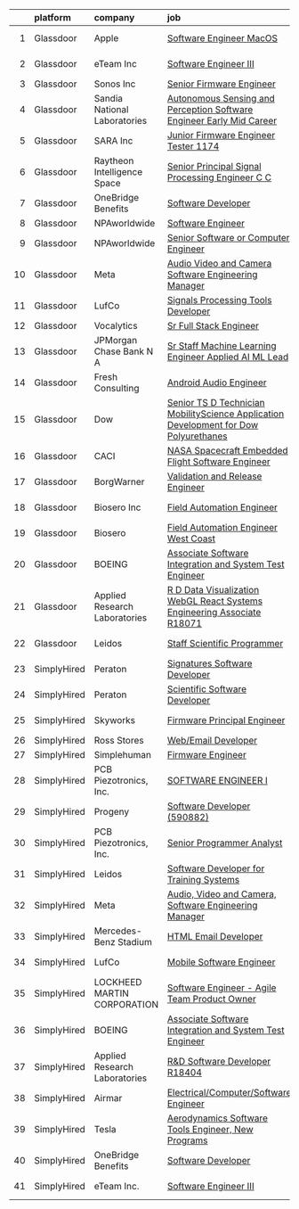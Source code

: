 

|    | platform    | company                       | job                                                                                                                                                                                                                                                                                                                                                                                                                                                                                                                                                                                                                                                                                                                                                                                                                                                                                                                                                                                                                                                                                                                                                                                                                                                                                                                                                                                                                                                                                       | update_time   | location             |
|---:|:------------|:------------------------------|:------------------------------------------------------------------------------------------------------------------------------------------------------------------------------------------------------------------------------------------------------------------------------------------------------------------------------------------------------------------------------------------------------------------------------------------------------------------------------------------------------------------------------------------------------------------------------------------------------------------------------------------------------------------------------------------------------------------------------------------------------------------------------------------------------------------------------------------------------------------------------------------------------------------------------------------------------------------------------------------------------------------------------------------------------------------------------------------------------------------------------------------------------------------------------------------------------------------------------------------------------------------------------------------------------------------------------------------------------------------------------------------------------------------------------------------------------------------------------------------|:--------------|:---------------------|
|  1 | Glassdoor   | Apple                         | [Software Engineer  MacOS](https://www.glassdoor.com/partner/jobListing.htm?pos=103&ao=1110586&s=58&guid=00000182a04e559c89e03efe6668c059&src=GD_JOB_AD&t=SR&vt=w&cs=1_7b3c0a37&cb=1660546864844&jobListingId=1008068025800&cpc=8795CF9063CD573D&jrtk=3-0-1gag4sleah7io801-1gag4sleoghrk800-ad73f583b4a29d1a--6NYlbfkN0BvKrLyj5gPmtZO9T8euul8TCxuuKNOtzRJOomxnwSEodTz2Bc-sPZlO_uSwsktAejGc-DoQJdS-PrdFq9TbnobjDQ8oeLIB-iwglNz9RqcjIRpn9Ul-TcyyDpl9ie3uhKqQR0NkVcIuCX8D5BwCeCgJvYDarahhdz6OMaJs7sc5GxVGpPCxKOPHyINKCt8lBGJQXhmnvx69Xo2En3N12-TcUVmrG1STY1XJxWbjFhKtOfrqaAUO99YxWVQ2sc9BcAwZerjbcahSTTU74HrsUlmkpGpi2dyvSI57yI7HX9I-Q7voN5-DQup-aG5W8k6M74IFFj1KpRi_otyfaysZBOxMHdMGENZT0BnDtCVkKSIc8Xd6rwpZBFFK5FFnIdHJ0km7QJKa-RmdWa2FmN_xPqi_S0B_uYkVz5utaN5ZBQkbiC8VVS-N8ppH1QQwkUQW240JJIiIIq0t95Nfne_nYLo8y5OPS_imQUj2Ut0LcDXkDF-84JVh2m6et4qKlpSJuxuwp9k-FE9IXwW1XxKCiP2tD1FeHYndDCH4q4ejFC5yPnu83Lr1oleccBr90oHe0lkXAPkUaFGNJyal3JxPpcaienCvYvMztKeZudzzOlEiyD7pTbVJR3ustXPoHyGL8nHqAcjPnwP5r9kOu_AYWUGUsyVOu8kudzNBeMBH7_E82_eAyI-sZEM5JW_NTJpU3WnI0pcxF24zGDrBj2ndBsnKPZa3SrPMI0aNzUF284MZNVBcF_v83jws5XlYW_ONLGgGUgog6nQeKOSKzyh0WZIjd4k833Q9VjUSM5mcJZhopD4BB12a6z6wkQH4pzTR8DYpFRUEz0vWVYeKBTuE5u9k3IXRy2T18b6n1vn35jYXGBxYrSWFZfEpOEzRVVvlsOy1W91Bd_AWf0J444HA40UguQiPH3mfUJd4BUJU2HxzUR6ol5EbvyRuUlmcCCYX-wdHMaD3pqoqg%3D%3D)                                                                                                                                                | 2d            | Cupertino, CA        |
|  2 | Glassdoor   | eTeam Inc                     | [Software Engineer III](https://www.glassdoor.com/partner/jobListing.htm?pos=115&ao=1136043&s=58&guid=00000182a04e559c89e03efe6668c059&src=GD_JOB_AD&t=SR&vt=w&cs=1_993b829f&cb=1660546864847&jobListingId=1008067476907&jrtk=3-0-1gag4sleah7io801-1gag4sleoghrk800-76156044c42b91c6-)                                                                                                                                                                                                                                                                                                                                                                                                                                                                                                                                                                                                                                                                                                                                                                                                                                                                                                                                                                                                                                                                                                                                                                                                    | 3d            | Redmond, WA          |
|  3 | Glassdoor   | Sonos  Inc                    | [Senior Firmware Engineer](https://www.glassdoor.com/partner/jobListing.htm?pos=117&ao=1136043&s=58&guid=00000182a04e559c89e03efe6668c059&src=GD_JOB_AD&t=SR&vt=w&cs=1_bbf91329&cb=1660546864847&jobListingId=1008045067501&jrtk=3-0-1gag4sleah7io801-1gag4sleoghrk800-6430edc7977b7480-)                                                                                                                                                                                                                                                                                                                                                                                                                                                                                                                                                                                                                                                                                                                                                                                                                                                                                                                                                                                                                                                                                                                                                                                                 | 13d           | Louisville, KY       |
|  4 | Glassdoor   | Sandia National Laboratories  | [Autonomous Sensing and Perception Software Engineer  Early Mid Career ](https://www.glassdoor.com/partner/jobListing.htm?pos=120&ao=1136043&s=58&guid=00000182a04e559c89e03efe6668c059&src=GD_JOB_AD&t=SR&vt=w&cs=1_bb683b03&cb=1660546864848&jobListingId=1008047913311&jrtk=3-0-1gag4sleah7io801-1gag4sleoghrk800-71bb59f86f70195a-)                                                                                                                                                                                                                                                                                                                                                                                                                                                                                                                                                                                                                                                                                                                                                                                                                                                                                                                                                                                                                                                                                                                                                   | 12d           | Albuquerque, NM      |
|  5 | Glassdoor   | SARA Inc                      | [Junior Firmware Engineer   Tester   1174](https://www.glassdoor.com/partner/jobListing.htm?pos=109&ao=1136043&s=58&guid=00000182a04e559c89e03efe6668c059&src=GD_JOB_AD&t=SR&vt=w&ea=1&cs=1_72ad291d&cb=1660546864846&jobListingId=1008069954036&jrtk=3-0-1gag4sleah7io801-1gag4sleoghrk800-64dfa2a4b43075ce-)                                                                                                                                                                                                                                                                                                                                                                                                                                                                                                                                                                                                                                                                                                                                                                                                                                                                                                                                                                                                                                                                                                                                                                            | 1d            | Colorado Springs, CO |
|  6 | Glassdoor   | Raytheon Intelligence   Space | [Senior Principal Signal Processing Engineer C C  ](https://www.glassdoor.com/partner/jobListing.htm?pos=122&ao=1136043&s=58&guid=00000182a04e559c89e03efe6668c059&src=GD_JOB_AD&t=SR&vt=w&cs=1_dbc698d2&cb=1660546864848&jobListingId=1008057518805&jrtk=3-0-1gag4sleah7io801-1gag4sleoghrk800-b21fffa544b7cecb-)                                                                                                                                                                                                                                                                                                                                                                                                                                                                                                                                                                                                                                                                                                                                                                                                                                                                                                                                                                                                                                                                                                                                                                        | 8d            | Middletown, RI       |
|  7 | Glassdoor   | OneBridge Benefits            | [Software Developer](https://www.glassdoor.com/partner/jobListing.htm?pos=108&ao=1136043&s=58&guid=00000182a04e559c89e03efe6668c059&src=GD_JOB_AD&t=SR&vt=w&ea=1&cs=1_f7779c0d&cb=1660546864845&jobListingId=1008047095097&jrtk=3-0-1gag4sleah7io801-1gag4sleoghrk800-36642876585a2c62-)                                                                                                                                                                                                                                                                                                                                                                                                                                                                                                                                                                                                                                                                                                                                                                                                                                                                                                                                                                                                                                                                                                                                                                                                  | 12d           | Buffalo, NY          |
|  8 | Glassdoor   | NPAworldwide                  | [Software Engineer](https://www.glassdoor.com/partner/jobListing.htm?pos=105&ao=1110586&s=58&guid=00000182a04e559c89e03efe6668c059&src=GD_JOB_AD&t=SR&vt=w&cs=1_8497cde2&cb=1660546864845&jobListingId=1008065054332&cpc=AC285F3A3ECA6BB0&jrtk=3-0-1gag4sleah7io801-1gag4sleoghrk800-1b42747f7f84df9f--6NYlbfkN0C9BnvUC2OfFUcEeCwFAziw5WmrWmoYFT5czV5v4GtF8yAU3TOaJTADF1LsBJ8rk5it0gqQsKc1GmcmWXD1n4l170qxofn1YaOiklylE7o_6WOfKk0axPgkXyA-Qg4s2-3ZKsyPL7sao5RQacuoCd7GdNm0u1u1zgEnGNauWJJF11fzwh5l2E06UgrqDnexTgTq1A-7OYmwjxYWIktl5ytQHNxkUmePEKO20uBjdWz_y1UNEupSUzLQ_8ahHn7IJZrICV-nBy7Mb62V8M5dCx1EmLJznGYuJh53DlT6Y7aUbXZIaIOky4VyO5igrWM_3nYW6ljN6Djj-rORbjFsr_K0vBgAP0IMz1ekFmTCi7Bw_KzYeI0bkpQlxN5E3shb37VW_RHrSJomsSfoJTqJRBxqDQiBs7e4iiao6a6z3prlBPo0ZDaKSthkSRE15WByDpDpW_tI8jpQYJrquS2J9BIaluLmEaDnQYlKhF3mR5lJz8mVsTfchxsT1Pwh3RzxVDm0Kj6Ob4gfft514DALVARKhFf3wtvk6HY%3D)                                                                                                                                                                                                                                                                                                                                                                                                                                                                                                                                                                                                     | 4d            | Concord, MA          |
|  9 | Glassdoor   | NPAworldwide                  | [Senior Software or Computer Engineer](https://www.glassdoor.com/partner/jobListing.htm?pos=106&ao=1110586&s=58&guid=00000182a04e559c89e03efe6668c059&src=GD_JOB_AD&t=SR&vt=w&cs=1_a480a600&cb=1660546864845&jobListingId=1008065054343&cpc=8795CF9063CD573D&jrtk=3-0-1gag4sleah7io801-1gag4sleoghrk800-943d217888b1f101--6NYlbfkN0C9BnvUC2OfFUcEeCwFAziw5WmrWmoYFT5czV5v4GtF8yAU3TOaJTADF1LsBJ8rk5it0gqQsKc1Gv_VEXjQuqm5sjXOeFGt8qMpUrl0hgux8WwCMA-UPIg5QT40arKlx0e2Bs1O5UDLezWJBmzLf3GvghYnXj0jvNh5mx4nDKVO1uoj4xxPWreBUdd-eYg9QxTKvwSF9eQ8G1zRIYrAMUX89DH4eNJoAOlOpRSHj3ABEW4WaOH-hr9qAQuANzWuTdWJGNlC5HBeEhvrtznSZwSL3OMDe6nYK6cPOgG2JcIonfKrjafjMU9fPjC19CB400aqMq9amx2hi79zTLbc3GNVZ_A1hXx5KtQcSLXPQ3zcrD1jD-oKUnAlNm5Jc44Rv1y547lp8GfETs4c_634cBUtHvOAq4xzifglJSbbKaJfhx6J24obYhKf0G2nb9Pz1vjgOJGer0uAE0emtif33s5kiZylvxS_upuUTbnUT-YUxGNxjDd3af7s6k7Qa1i6gcPS1_aLu6XrKq-J_GfKBeqwSwIX24GxBJs%3D)                                                                                                                                                                                                                                                                                                                                                                                                                                                                                                                                                                                  | 4d            | Concord, MA          |
| 10 | Glassdoor   | Meta                          | [Audio  Video and Camera  Software Engineering Manager](https://www.glassdoor.com/partner/jobListing.htm?pos=104&ao=1110586&s=58&guid=00000182a04e559c89e03efe6668c059&src=GD_JOB_AD&t=SR&vt=w&cs=1_411d9b89&cb=1660546864845&jobListingId=1008048424140&cpc=C4A69CCDBB3B9599&jrtk=3-0-1gag4sleah7io801-1gag4sleoghrk800-2f3e3f080289ccc8--6NYlbfkN0DYl4UJW4r1Vl7FEn6T9F-rD9lpC-0oMJVSiWjK_MGUd8e8cHXcpv6KPyjLHZEfqkUkuW4FeZdGHDOYIbKXpOVzpgHYmd0Mdxqbqr9bWX3wOX-YPwUGzzOCVebAPW5gJCa7KI4uayUPCSFg0Fa9x7a0yOW_XMVHtA9I4R6GFxvKRwny0T-wmqiD_LqxCY-RiiWyToTyJ-sfh1Q1orfP44Nc4bx4chRStCSGD-1sZLzjtG02zEUGrq7EeF8JMNLYWYA1f1NUws2z_lMslXMP8Ri2FeINHx8NTdhDWNekCUze9AWTxMntwECTByd34KDbEnZFk06w1gOLwIQdDXD7KANoFzImjnboxlpvXuBz6ghcfLshHWbXEHOFojMs0aJiL18r9A-9v6XYHKJiamUjmsJMTnkAOQzsEa6aXeYmO9GUVDzC8t7SttBNkOqwicvMOC5Pd6s6IA4HaAtKdqG9JA5B58CMm7L4M6IWR8GVlRUXr2iUKkgKUcJx-UDimKm4S0xT5p3TqM22pCdyE6-1I3N2nCMmZOH46h8XNEV2OGY7LpoMgXAHGS5MWC24DeY8KBmRdFTWYFVgtKEXjivO7M4ESUdwPe1SJactokssO4wtrUD1yup-RAZX3VktHybo4oQKkT8T_wIby1etPeuDcSqeHuT5w8anfymeLDkGLt-ryTKx2wRrXz04CQtOSSBVFdx6-FiQ2i4Mh3TmezDOUZtY196ZybplnsDvLWf-1_D3iHbwmfE-9tlESV0GT5hi1sby5CaXfHhUGP9PAlBbISADP9MINjF5kPdqOcNLlFKZaI9FuTeEa2LScI_ys-_jWab4qyS9_ibixDmtGA2k70gBbkQFjcWTx67m1xZHp6HjvePZaqgOqcfoWd_G150Uf8fL-PIVYujVaNLa-EAGHW5bV09sj-bmIoifxlIeamzvxh0Lt-xlKQ8INP1hgNHd3W4-sOQlWyrnlcANLxb86ijBSmU8sMpk1NNTEHgK8qVX2hk47e1tFYHFvdIHtoxXzDU_KKmETKcc8viv0MuGiMd9lgpy6NR3WLPKEgfuVCIKgqA-e60IE8gpGU7D4_2bEzI%3D) | 12d           | Burlingame, CA       |
| 11 | Glassdoor   | LufCo                         | [Signals Processing Tools Developer](https://www.glassdoor.com/partner/jobListing.htm?pos=107&ao=1136043&s=58&guid=00000182a04e559c89e03efe6668c059&src=GD_JOB_AD&t=SR&vt=w&ea=1&cs=1_d36e4cd4&cb=1660546864845&jobListingId=1008061234662&jrtk=3-0-1gag4sleah7io801-1gag4sleoghrk800-fc1842937912b51f-)                                                                                                                                                                                                                                                                                                                                                                                                                                                                                                                                                                                                                                                                                                                                                                                                                                                                                                                                                                                                                                                                                                                                                                                  | 6d            | Baltimore, MD        |
| 12 | Glassdoor   | Vocalytics                    | [Sr  Full Stack Engineer](https://www.glassdoor.com/partner/jobListing.htm?pos=112&ao=1136043&s=58&guid=00000182a04e559c89e03efe6668c059&src=GD_JOB_AD&t=SR&vt=w&ea=1&cs=1_48ab77ee&cb=1660546864847&jobListingId=1008045659637&jrtk=3-0-1gag4sleah7io801-1gag4sleoghrk800-8945c6b11cdb6226-)                                                                                                                                                                                                                                                                                                                                                                                                                                                                                                                                                                                                                                                                                                                                                                                                                                                                                                                                                                                                                                                                                                                                                                                             | 13d           | Remote               |
| 13 | Glassdoor   | JPMorgan Chase Bank  N A      | [Sr  Staff Machine Learning Engineer   Applied AI ML Lead](https://www.glassdoor.com/partner/jobListing.htm?pos=121&ao=1136043&s=58&guid=00000182a04e559c89e03efe6668c059&src=GD_JOB_AD&t=SR&vt=w&cs=1_a6edc21b&cb=1660546864848&jobListingId=1008069501974&jrtk=3-0-1gag4sleah7io801-1gag4sleoghrk800-ddf042cae399db77-)                                                                                                                                                                                                                                                                                                                                                                                                                                                                                                                                                                                                                                                                                                                                                                                                                                                                                                                                                                                                                                                                                                                                                                 | 1d            | Palo Alto, CA        |
| 14 | Glassdoor   | Fresh Consulting              | [Android Audio Engineer](https://www.glassdoor.com/partner/jobListing.htm?pos=111&ao=1136043&s=58&guid=00000182a04e559c89e03efe6668c059&src=GD_JOB_AD&t=SR&vt=w&ea=1&cs=1_13ae856c&cb=1660546864847&jobListingId=1008061800109&jrtk=3-0-1gag4sleah7io801-1gag4sleoghrk800-5b568fa2ef0fb20a-)                                                                                                                                                                                                                                                                                                                                                                                                                                                                                                                                                                                                                                                                                                                                                                                                                                                                                                                                                                                                                                                                                                                                                                                              | 6d            | Newark, CA           |
| 15 | Glassdoor   | Dow                           | [Senior TS D Technician   MobilityScience Application Development for Dow Polyurethanes](https://www.glassdoor.com/partner/jobListing.htm?pos=118&ao=1136043&s=58&guid=00000182a04e559c89e03efe6668c059&src=GD_JOB_AD&t=SR&vt=w&cs=1_d6727119&cb=1660546864848&jobListingId=1008047754485&jrtk=3-0-1gag4sleah7io801-1gag4sleoghrk800-a967188aabc88d94-)                                                                                                                                                                                                                                                                                                                                                                                                                                                                                                                                                                                                                                                                                                                                                                                                                                                                                                                                                                                                                                                                                                                                   | 12d           | Midland, MI          |
| 16 | Glassdoor   | CACI                          | [NASA Spacecraft Embedded Flight Software Engineer](https://www.glassdoor.com/partner/jobListing.htm?pos=116&ao=1136043&s=58&guid=00000182a04e559c89e03efe6668c059&src=GD_JOB_AD&t=SR&vt=w&cs=1_b240bf6c&cb=1660546864847&jobListingId=1008050841986&jrtk=3-0-1gag4sleah7io801-1gag4sleoghrk800-42530d04595e727b-)                                                                                                                                                                                                                                                                                                                                                                                                                                                                                                                                                                                                                                                                                                                                                                                                                                                                                                                                                                                                                                                                                                                                                                        | 11d           | Houston, TX          |
| 17 | Glassdoor   | BorgWarner                    | [Validation and Release Engineer](https://www.glassdoor.com/partner/jobListing.htm?pos=119&ao=1136043&s=58&guid=00000182a04e559c89e03efe6668c059&src=GD_JOB_AD&t=SR&vt=w&cs=1_d3f7484a&cb=1660546864848&jobListingId=1008068178685&jrtk=3-0-1gag4sleah7io801-1gag4sleoghrk800-6d8564b69b8b1c54-)                                                                                                                                                                                                                                                                                                                                                                                                                                                                                                                                                                                                                                                                                                                                                                                                                                                                                                                                                                                                                                                                                                                                                                                          | 2d            | Arden, NC            |
| 18 | Glassdoor   | Biosero Inc                   | [Field Automation Engineer](https://www.glassdoor.com/partner/jobListing.htm?pos=114&ao=1136043&s=58&guid=00000182a04e559c89e03efe6668c059&src=GD_JOB_AD&t=SR&vt=w&ea=1&cs=1_f6ae98e5&cb=1660546864847&jobListingId=1008052448721&jrtk=3-0-1gag4sleah7io801-1gag4sleoghrk800-93df233dc0c92f40-)                                                                                                                                                                                                                                                                                                                                                                                                                                                                                                                                                                                                                                                                                                                                                                                                                                                                                                                                                                                                                                                                                                                                                                                           | 10d           | San Diego, CA        |
| 19 | Glassdoor   | Biosero                       | [Field Automation Engineer   West Coast](https://www.glassdoor.com/partner/jobListing.htm?pos=110&ao=1136043&s=58&guid=00000182a04e559c89e03efe6668c059&src=GD_JOB_AD&t=SR&vt=w&ea=1&cs=1_bd1c0a37&cb=1660546864847&jobListingId=1008052743684&jrtk=3-0-1gag4sleah7io801-1gag4sleoghrk800-cfa96dc9c7e367af-)                                                                                                                                                                                                                                                                                                                                                                                                                                                                                                                                                                                                                                                                                                                                                                                                                                                                                                                                                                                                                                                                                                                                                                              | 10d           | San Diego, CA        |
| 20 | Glassdoor   | BOEING                        | [Associate Software Integration and System Test Engineer](https://www.glassdoor.com/partner/jobListing.htm?pos=101&ao=1110586&s=58&guid=00000182a04e559c89e03efe6668c059&src=GD_JOB_AD&t=SR&vt=w&cs=1_5f05b25e&cb=1660546864844&jobListingId=1008070806063&cpc=1EC006BEB16B588D&jrtk=3-0-1gag4sleah7io801-1gag4sleoghrk800-8a62f7f5b717beaf--6NYlbfkN0BddK4H-tsabPiX3BvkwhvbvP4OkLNzlRX6egXJy9Hb11ERhvpR4KXHiogI9i6BJrn0stXfOaY0yn3gOMkbZ9_yK406OJq9ppbcdpXJETe0q4ruq-oMZTeY5xjiybkDwmDl0FqTdy5kgAIQSLAQWk4Utfi-Cs6vK5bdzdH9tvMB6uFN8rZQ8xVM2adSVQJT1qzAbLiY6WKJEqWu3rkrQeHwCZE9AnvsdQZ-6wRdcc2av7RoiLpHA27_-QNgJMfzZGBh4NwbURpBDApELc3msla1UioTFZkb3vjLARhT88dpZELfzLs7F7woyzlIgjvxH2w-VSzv_gV6HBfXzCiKpZiRTopOuZJJqVe2mhHsh7hvEd7ocL6btT1JZ8MFw2OiwTvkogePA5moaRrmmT11SPw4eKZPSkb2A26BgYcfxK0itE8onC8mnOtMRekqOT6wNPM%3D)                                                                                                                                                                                                                                                                                                                                                                                                                                                                                                                                                                                                                                                               | 24h           | Kent, WA             |
| 21 | Glassdoor   | Applied Research Laboratories | [R D Data Visualization WebGL React Systems Engineering Associate R18071](https://www.glassdoor.com/partner/jobListing.htm?pos=113&ao=1136043&s=58&guid=00000182a04e559c89e03efe6668c059&src=GD_JOB_AD&t=SR&vt=w&ea=1&cs=1_4361caeb&cb=1660546864847&jobListingId=1008067389950&jrtk=3-0-1gag4sleah7io801-1gag4sleoghrk800-be1df7a43717da83-)                                                                                                                                                                                                                                                                                                                                                                                                                                                                                                                                                                                                                                                                                                                                                                                                                                                                                                                                                                                                                                                                                                                                             | 3d            | Austin, TX           |
| 22 | Glassdoor   | Leidos                        | [Staff Scientific Programmer](https://www.glassdoor.com/partner/jobListing.htm?pos=102&ao=1110586&s=58&guid=00000182a04e559c89e03efe6668c059&src=GD_JOB_AD&t=SR&vt=w&cs=1_2387b3bd&cb=1660546864844&jobListingId=1008066059719&cpc=75B6770C194DCF89&jrtk=3-0-1gag4sleah7io801-1gag4sleoghrk800-f01aa690faf0e7e3--6NYlbfkN0CZUO70VSdYKA8PR3jfrSh5ljhqJhfDt0PzQCMubt8cRihWbmqO_-Ccw6DGinMZCyJt_YKR6V0vctQ24BFiRPZI5zdu9Yv7_EMhU6GOGyTXAFkmAa8ToMlARIfTe6S5TxMnLyUt2FJ5uLTzFOZIQiwK105pd0wNynFLQtgWh5Iiz56XRzpVObWWpu9dX5qLV1FdjlULfTa6RKLbfVAx1qYBACCv3fadCfge_wgkcPc1Tg9qHrY15B7yewu__v8Ky0vS6H2Akka4s4zByrLHbMCUcsCVBFJhjZiM6FouuvixBMpBHOBE_FcvMyAekxhpzU9l7ESM0vcxP-uxX2-rrlVtAz9dwNkAeycCt8wh5m2O0DyloPedoK6Otx4IrjrI2aVJ3ZhjB1EL84Q0plXUiRPl_No_p8bkluytdHsTb-Ws7cWpwwSREg0c-_Z9VeNCxsaOkz3Jmw3Utj23L_D2JNbi0UfW4dG6oaChscnW9mcsN_FkaCJM9UuRZNeX6l9YL7GZot8cPs-F_ET_RfGqEmCth96eOYSEhKWqerNIguc09CzwPdlWFwMQLC6nJlgbv_t9Rjuqy5BK_yQ-QZm24fPlS8jUVH90teciK6y5A2zOLWf5Vld3ZaYdoZ3xXYgkEcc%3D)                                                                                                                                                                                                                                                                                                                                                                                                                                                                                           | 4d            | Bethesda, MD         |
| 23 | SimplyHired | Peraton                       | [Signatures Software Developer](https://www.simplyhired.com/job/VhxXHzc1HuSwgvJxF9sKZQ2uXq6BwCFPmRIcEGeH9slcr0dBpgm7Wg?q=acoustic+developer)                                                                                                                                                                                                                                                                                                                                                                                                                                                                                                                                                                                                                                                                                                                                                                                                                                                                                                                                                                                                                                                                                                                                                                                                                                                                                                                                              | Recently      | Bethesda, MD         |
| 24 | SimplyHired | Peraton                       | [Scientific Software Developer](https://www.simplyhired.com/job/7QYgSHmP-LaULOI13l0r_sxWb_0wHWMGwpZBJR4iEeFKmhhjsbVj-g?q=acoustic+developer)                                                                                                                                                                                                                                                                                                                                                                                                                                                                                                                                                                                                                                                                                                                                                                                                                                                                                                                                                                                                                                                                                                                                                                                                                                                                                                                                              | Recently      | Bethesda, MD         |
| 25 | SimplyHired | Skyworks                      | [Firmware Principal Engineer](https://www.simplyhired.com/job/yuEUvYe0pl4Po-wAwnXRdK_l9ULtLEgCAnIciQtolHAur5kp79b7-w?q=acoustic+developer)                                                                                                                                                                                                                                                                                                                                                                                                                                                                                                                                                                                                                                                                                                                                                                                                                                                                                                                                                                                                                                                                                                                                                                                                                                                                                                                                                | Recently      | Beaverton, OR        |
| 26 | SimplyHired | Ross Stores                   | [Web/Email Developer](https://www.simplyhired.com/job/iapHcCXyBAwSCQxFgqTzcH6pCeCWlT5U6RhkIjo60dultz2bPETatw?q=acoustic+developer)                                                                                                                                                                                                                                                                                                                                                                                                                                                                                                                                                                                                                                                                                                                                                                                                                                                                                                                                                                                                                                                                                                                                                                                                                                                                                                                                                        | Recently      | Dublin, CA           |
| 27 | SimplyHired | Simplehuman                   | [Firmware Engineer](https://www.simplyhired.com/job/6GIxifX2R1Djl-w_KhujkusCoESiPpe-jfAsuuTVA_lq1CgL1i_LRQ?q=acoustic+developer)                                                                                                                                                                                                                                                                                                                                                                                                                                                                                                                                                                                                                                                                                                                                                                                                                                                                                                                                                                                                                                                                                                                                                                                                                                                                                                                                                          | Recently      | Torrance, CA         |
| 28 | SimplyHired | PCB Piezotronics, Inc.        | [SOFTWARE ENGINEER I](https://www.simplyhired.com/job/wbsNpCarHrtGOm1-J-apJpS3ykgPIeGUosPibzjrkS-E9huSn5n9Eg?q=acoustic+developer)                                                                                                                                                                                                                                                                                                                                                                                                                                                                                                                                                                                                                                                                                                                                                                                                                                                                                                                                                                                                                                                                                                                                                                                                                                                                                                                                                        | Recently      | Cincinnati, OH       |
| 29 | SimplyHired | Progeny                       | [Software Developer (590882)](https://www.simplyhired.com/job/TWiqDWE1-7VpR0AnSbajLdea54sAD5TDnS_rMQtDrWVDhZHj-S-40g?q=acoustic+developer)                                                                                                                                                                                                                                                                                                                                                                                                                                                                                                                                                                                                                                                                                                                                                                                                                                                                                                                                                                                                                                                                                                                                                                                                                                                                                                                                                | Recently      | Canonsburg, PA       |
| 30 | SimplyHired | PCB Piezotronics, Inc.        | [Senior Programmer Analyst](https://www.simplyhired.com/job/eQBYwWiHkxugufpP5RasTROUJ8GSCTQyB7il0JPt8M58snoQJ9LUjQ?q=acoustic+developer)                                                                                                                                                                                                                                                                                                                                                                                                                                                                                                                                                                                                                                                                                                                                                                                                                                                                                                                                                                                                                                                                                                                                                                                                                                                                                                                                                  | Recently      | Depew, NY            |
| 31 | SimplyHired | Leidos                        | [Software Developer for Training Systems](https://www.simplyhired.com/job/bkZMqLcMEW3WoKMF4vv5LTlDXVzHoXRsF35WIS_tZNhHme0iBV-Cow?q=acoustic+developer)                                                                                                                                                                                                                                                                                                                                                                                                                                                                                                                                                                                                                                                                                                                                                                                                                                                                                                                                                                                                                                                                                                                                                                                                                                                                                                                                    | Recently      | Bethesda, MD         |
| 32 | SimplyHired | Meta                          | [Audio, Video and Camera, Software Engineering Manager](https://www.simplyhired.com/job/_oYuKuEo9Z3Ea-hjNFMmot2vKQ31oOvI9d1qmQa1ksOPRryB2zToYQ?q=acoustic+developer)                                                                                                                                                                                                                                                                                                                                                                                                                                                                                                                                                                                                                                                                                                                                                                                                                                                                                                                                                                                                                                                                                                                                                                                                                                                                                                                      | 12d           | Burlingame, CA       |
| 33 | SimplyHired | Mercedes-Benz Stadium         | [HTML Email Developer](https://www.simplyhired.com/job/fY2w_fRRswCzqrXijLXSH2JBF89JdcDfj5Fo0QCk3zhuXbCXVpOY3w?q=acoustic+developer)                                                                                                                                                                                                                                                                                                                                                                                                                                                                                                                                                                                                                                                                                                                                                                                                                                                                                                                                                                                                                                                                                                                                                                                                                                                                                                                                                       | Recently      | Atlanta, GA          |
| 34 | SimplyHired | LufCo                         | [Mobile Software Engineer](https://www.simplyhired.com/job/FMycSk6gEH8o4UXH_1Azer-soY_sBPkeZ5EDAIdieuwJ00VWzpSkug?q=acoustic+developer)                                                                                                                                                                                                                                                                                                                                                                                                                                                                                                                                                                                                                                                                                                                                                                                                                                                                                                                                                                                                                                                                                                                                                                                                                                                                                                                                                   | Recently      | Aberdeen, MD         |
| 35 | SimplyHired | LOCKHEED MARTIN CORPORATION   | [Software Engineer - Agile Team Product Owner](https://www.simplyhired.com/job/1m8ZMgHl6A6KUNLFOgf2FTkSodNvAVUVzm1l2xenJNXaecLknI_S1A?q=acoustic+developer)                                                                                                                                                                                                                                                                                                                                                                                                                                                                                                                                                                                                                                                                                                                                                                                                                                                                                                                                                                                                                                                                                                                                                                                                                                                                                                                               | Recently      | Manassas, VA         |
| 36 | SimplyHired | BOEING                        | [Associate Software Integration and System Test Engineer](https://www.simplyhired.com/job/MgSUQSnL1Gx6R_YKvxk8n2hW8uF9RFV7LA6ZL8iIvZjXnrBA8AFymg?q=acoustic+developer)                                                                                                                                                                                                                                                                                                                                                                                                                                                                                                                                                                                                                                                                                                                                                                                                                                                                                                                                                                                                                                                                                                                                                                                                                                                                                                                    | Today         | Kent, WA             |
| 37 | SimplyHired | Applied Research Laboratories | [R&D Software Developer R18404](https://www.simplyhired.com/job/iYsUoC4YVp2iNY6b_JtpfN9L4H2iAgnSxyEYjA8MjR38__eDQ3Tw0g?q=acoustic+developer)                                                                                                                                                                                                                                                                                                                                                                                                                                                                                                                                                                                                                                                                                                                                                                                                                                                                                                                                                                                                                                                                                                                                                                                                                                                                                                                                              | Recently      | Austin, TX           |
| 38 | SimplyHired | Airmar                        | [Electrical/Computer/Software Engineer](https://www.simplyhired.com/job/sv6RVcLbFekTtQbO1cSWCrLND5IzwvWFZEAn1gK-P5dtptzUESiQtw?q=acoustic+developer)                                                                                                                                                                                                                                                                                                                                                                                                                                                                                                                                                                                                                                                                                                                                                                                                                                                                                                                                                                                                                                                                                                                                                                                                                                                                                                                                      | Recently      | Milford, NH          |
| 39 | SimplyHired | Tesla                         | [Aerodynamics Software Tools Engineer, New Programs](https://www.simplyhired.com/job/zO8gcthxFQqgNmwD9bdYUrhRy13Ovr3XTHhU0ibGJoZo7L7tcfLxOw?q=acoustic+developer)                                                                                                                                                                                                                                                                                                                                                                                                                                                                                                                                                                                                                                                                                                                                                                                                                                                                                                                                                                                                                                                                                                                                                                                                                                                                                                                         | Recently      | Hawthorne, CA        |
| 40 | SimplyHired | OneBridge Benefits            | [Software Developer](https://www.simplyhired.com/job/3Kb55Eqg_NiaElZk3knmUes6rKOx7xsK-B-LGfWZrRQaBv7qfh51Tg?q=acoustic+developer)                                                                                                                                                                                                                                                                                                                                                                                                                                                                                                                                                                                                                                                                                                                                                                                                                                                                                                                                                                                                                                                                                                                                                                                                                                                                                                                                                         | 12d           | Buffalo, NY          |
| 41 | SimplyHired | eTeam Inc.                    | [Software Engineer III](https://www.simplyhired.com/job/vPsyuRGJQa0KZ3CGEs3MlxYOUMmh0B5GIdJH7y9e4Aal7yXiqbOGqg?q=acoustic+developer)                                                                                                                                                                                                                                                                                                                                                                                                                                                                                                                                                                                                                                                                                                                                                                                                                                                                                                                                                                                                                                                                                                                                                                                                                                                                                                                                                      | 3d            | Redmond, WA          |